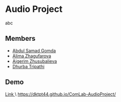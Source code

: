 # Audio Project
abc



## Members 

- [Abdul Samad Gomda]()
- [Alima Zhagufarova]()
- [Aigerim Zhusubalieva]()
- [Dhurba Tripathi](https://github.com/dktpt44)


## Demo
<a href="https://dktpt44.github.io/ComLab-AudioProject/"> Link </a>
\ 
https://dktpt44.github.io/ComLab-AudioProject/

